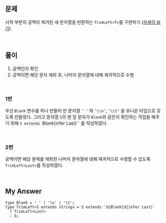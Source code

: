 ## 문제

시작 부분의 공백이 제거된 새 문자열을 반환하는 `TrimLeft<T>`를 구현하기 ([자세히 보기](https://github.com/type-challenges/type-challenges/blob/main/questions/00106-medium-trimleft/README.ko.md))

<br>

## 풀이

1. 공백인지 확인
2. 공백이면 해당 문자 제외 후, 나머지 문자열에 대해 재귀적으로 수행

<br>

### 1번

우선 `Blank` 변수를 하나 만들어 빈 문자열 `‘ ‘` 와 `‘\\n’`, `‘\\t’` 을 유니온 타입으로 갖도록 만들었다. 그리고 문자열 `S`의 맨 앞 문자가 `Blank`와 같은지 확인하는 작업을 해주기 위해 `S extends `${Blank}${infer Last}`` 를 작성하였다.

<br>

### 2번

공백이면 해당 문제를 제외한 나머지 문자열에 대해 재귀적으로 수행할 수 있도록 `TrimLeft<Last>`를 작성하였다.

<br>

## My Answer

```tsx
type Blank = ' ' | '\n' | '\t';
type TrimLeft<S extends string> = S extends `${Blank}${infer Last}`
  ? TrimLeft<Last>
  : S;
```